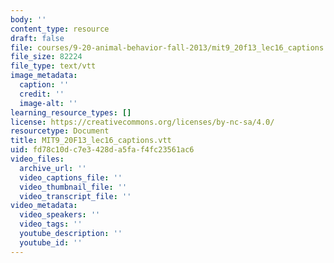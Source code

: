 ```yaml
---
body: ''
content_type: resource
draft: false
file: courses/9-20-animal-behavior-fall-2013/mit9_20f13_lec16_captions.vtt
file_size: 82224
file_type: text/vtt
image_metadata:
  caption: ''
  credit: ''
  image-alt: ''
learning_resource_types: []
license: https://creativecommons.org/licenses/by-nc-sa/4.0/
resourcetype: Document
title: MIT9_20F13_lec16_captions.vtt
uid: fd78c10d-c7e3-428d-a5fa-f4fc23561ac6
video_files:
  archive_url: ''
  video_captions_file: ''
  video_thumbnail_file: ''
  video_transcript_file: ''
video_metadata:
  video_speakers: ''
  video_tags: ''
  youtube_description: ''
  youtube_id: ''
---
```

